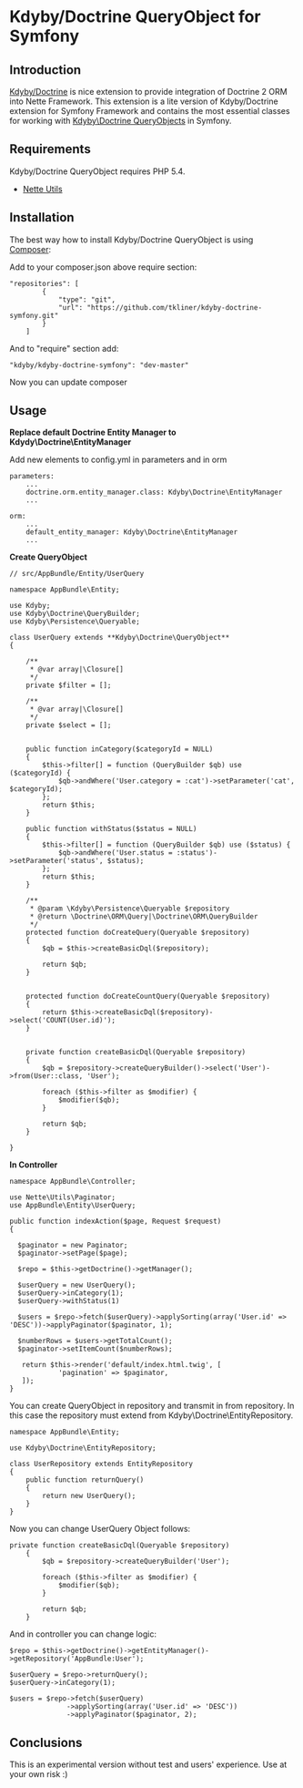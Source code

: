Kdyby/Doctrine QueryObject for Symfony
======

Introduction
------------

[Kdyby/Doctrine](https://github.com/Kdyby/Doctrine) is nice extension to provide integration of Doctrine 2 ORM into Nette Framework. This extension is a lite version of Kdyby/Doctrine extension for Symfony Framework and contains the most essential classes for working with [Kdyby\Doctrine QueryObjects](https://github.com/kdyby/doctrine/blob/master/docs/en/resultset.md) in Symfony.

Requirements
------------

Kdyby/Doctrine QueryObject requires PHP 5.4.

- [Nette Utils](https://github.com/nette/utils)

Installation
------------

The best way how to install Kdyby/Doctrine QueryObject is using  [Composer](http://getcomposer.org/):

Add to your composer.json above require section:

```
"repositories": [
        {
            "type": "git",
            "url": "https://github.com/tkliner/kdyby-doctrine-symfony.git"
        }
    ]
```    

And to "require" section add:

```
"kdyby/kdyby-doctrine-symfony": "dev-master"
```

Now you can update composer

Usage
------------

**Replace default Doctrine Entity Manager to Kdydy\Doctrine\EntityManager**

Add new elements to config.yml in parameters and in orm

```
parameters:
    ...
    doctrine.orm.entity_manager.class: Kdyby\Doctrine\EntityManager
    ...
```

```
orm:
    ...
    default_entity_manager: Kdyby\Doctrine\EntityManager
    ...
```

**Create QueryObject**

```
// src/AppBundle/Entity/UserQuery

namespace AppBundle\Entity;

use Kdyby;
use Kdyby\Doctrine\QueryBuilder;
use Kdyby\Persistence\Queryable;

class UserQuery extends **Kdyby\Doctrine\QueryObject**
{

    /**
     * @var array|\Closure[]
     */
    private $filter = [];

    /**
     * @var array|\Closure[]
     */
    private $select = [];


    public function inCategory($categoryId = NULL)
    {
        $this->filter[] = function (QueryBuilder $qb) use ($categoryId) {
            $qb->andWhere('User.category = :cat')->setParameter('cat', $categoryId);
        };
        return $this;
    }
    
    public function withStatus($status = NULL)
    {
        $this->filter[] = function (QueryBuilder $qb) use ($status) {
            $qb->andWhere('User.status = :status')->setParameter('status', $status);
        };
        return $this;
    }

    /**
     * @param \Kdyby\Persistence\Queryable $repository
     * @return \Doctrine\ORM\Query|\Doctrine\ORM\QueryBuilder
     */
    protected function doCreateQuery(Queryable $repository)
    {
        $qb = $this->createBasicDql($repository);

        return $qb;
    }


    protected function doCreateCountQuery(Queryable $repository)
    {
        return $this->createBasicDql($repository)->select('COUNT(User.id)');
    }


    private function createBasicDql(Queryable $repository)
    {
        $qb = $repository->createQueryBuilder()->select('User')->from(User::class, 'User');

        foreach ($this->filter as $modifier) {
            $modifier($qb);
        }

        return $qb;
    }

}
```

**In Controller**

```
namespace AppBundle\Controller;

use Nette\Utils\Paginator;
use AppBundle\Entity\UserQuery;

public function indexAction($page, Request $request)
{

  $paginator = new Paginator;
  $paginator->setPage($page);
  
  $repo = $this->getDoctrine()->getManager();
  
  $userQuery = new UserQuery();
  $userQuery->inCategory(1);
  $userQuery->withStatus(1)
  
  $users = $repo->fetch($userQuery)->applySorting(array('User.id' => 'DESC'))->applyPaginator($paginator, 1);
  
  $numberRows = $users->getTotalCount();
  $paginator->setItemCount($numberRows);
  
   return $this->render('default/index.html.twig', [
            'pagination' => $paginator,
   ]);
}  
```


You can create QueryObject in repository and transmit in from repository. In this case the repository must extend from Kdyby\Doctrine\EntityRepository.


```
namespace AppBundle\Entity;

use Kdyby\Doctrine\EntityRepository;

class UserRepository extends EntityRepository
{
    public function returnQuery()
    {
        return new UserQuery();
    }
}
```


Now you can change UserQuery Object follows:


```
private function createBasicDql(Queryable $repository)
    {
        $qb = $repository->createQueryBuilder('User');

        foreach ($this->filter as $modifier) {
            $modifier($qb);
        }

        return $qb;
    }
```


And in controller you can change logic:


```
$repo = $this->getDoctrine()->getEntityManager()->getRepository('AppBundle:User');

$userQuery = $repo->returnQuery();
$userQuery->inCategory(1);

$users = $repo->fetch($userQuery)
              ->applySorting(array('User.id' => 'DESC'))
              ->applyPaginator($paginator, 2);
```

Conclusions
------------

This is an experimental version without test and users' experience. Use at your own risk :)
